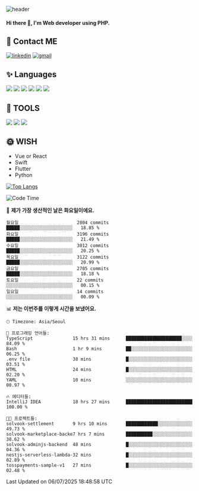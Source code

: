 ![header](https://capsule-render.vercel.app/api?type=waving&color=auto&height=300&section=header&text=Elin&fontSize=90&animation=twinkling)

#### Hi there 👋, I'm <b>Web developer</b> using PHP. ####

<!--
- 🔭 I’m currently working on Uniwill
- 🌱 I’m currently learning Vue or React or Python.
-->

<!---#### I am PHP developer --->

## 💌 Contact ME ###
[<img src='https://img.shields.io/badge/-EunjiKo-%230A66C2?style=flat-square&logo=LinkedIn&logoColor=white' alt='linkedin'>](https://www.linkedin.com/in/https://www.linkedin.com/in/eunji-ko-00a907164//)  [<img src='https://img.shields.io/badge/-einee214%40gmail.com-%23EA4335?style=flat-square&logo=Gmail&logoColor=white' alt='gmail'>](einee214@gmail.com)  


## ✨ Languages
<img src='https://img.shields.io/badge/-PHP-%23777BB4?style=for-the-badge&logo=PHP&logoColor=white'> <img src='https://img.shields.io/badge/-Laravel-%23FF2D20?style=for-the-badge&logo=Laravel&logoColor=white'> <img src='https://img.shields.io/badge/Jquery-%230769AD?style=for-the-badge&logo=Jquery&logoColor=white'> <img src='https://img.shields.io/badge/CSS3-%231572B6?style=for-the-badge&logo=CSS3&logoColor=white'> <img src='https://img.shields.io/badge/Bootstrap-%237952B3?style=for-the-badge&logo=Bootstrap&logoColor=white' > <img src='https://img.shields.io/badge/MySQL-%234479A1?style=for-the-badge&logo=MySQL&logoColor=white' >

## 🌷 TOOLS
<img src='https://img.shields.io/badge/PHPSTORM-%23000000?style=for-the-badge&logo=PhpStorm&logoColor=white' > <img src='https://img.shields.io/badge/GitLab-%23FCA121?style=for-the-badge&logo=GitLab&logoColor=white' > <img src='https://img.shields.io/badge/GitHub-%23181717?style=for-the-badge&logo=GitHub&logoColor=white'>


## 🌞 WISH
- Vue or React
- Swift
- Flutter
- Python


[![Top Langs](https://github-readme-stats.vercel.app/api/top-langs/?username=ein214&layout=compact)](https://github.com/anuraghazra/github-readme-stats)

<!--START_SECTION:waka-->
![Code Time](http://img.shields.io/badge/Code%20Time-4%2C272%20hrs%2052%20mins-blue)

📅 **제가 가장 생산적인 날은 화요일이에요.** 

```text
월요일                      2804 commits        █████░░░░░░░░░░░░░░░░░░░░   18.85 % 
화요일                      3196 commits        █████░░░░░░░░░░░░░░░░░░░░   21.49 % 
수요일                      3012 commits        █████░░░░░░░░░░░░░░░░░░░░   20.25 % 
목요일                      3122 commits        █████░░░░░░░░░░░░░░░░░░░░   20.99 % 
금요일                      2705 commits        █████░░░░░░░░░░░░░░░░░░░░   18.18 % 
토요일                      22 commits          ░░░░░░░░░░░░░░░░░░░░░░░░░   00.15 % 
일요일                      14 commits          ░░░░░░░░░░░░░░░░░░░░░░░░░   00.09 % 
```


📊 **저는 이번주를 이렇게 시간을 보냈어요.** 

```text
🕑︎ Timezone: Asia/Seoul

💬 프로그래밍 언어들: 
TypeScript               15 hrs 31 mins      █████████████████████░░░░   84.09 % 
Bash                     1 hr 9 mins         ██░░░░░░░░░░░░░░░░░░░░░░░   06.25 % 
.env file                38 mins             █░░░░░░░░░░░░░░░░░░░░░░░░   03.51 % 
HTML                     24 mins             █░░░░░░░░░░░░░░░░░░░░░░░░   02.20 % 
YAML                     10 mins             ░░░░░░░░░░░░░░░░░░░░░░░░░   00.97 % 

🔥 에디터들: 
IntelliJ IDEA            18 hrs 27 mins      █████████████████████████   100.00 % 

🐱‍💻 프로젝트들: 
solvook-settlement       9 hrs 10 mins       ████████████░░░░░░░░░░░░░   49.73 % 
solvook-marketplace-backe7 hrs 7 mins        ██████████░░░░░░░░░░░░░░░   38.62 % 
solvook-adminjs-backend  48 mins             █░░░░░░░░░░░░░░░░░░░░░░░░   04.36 % 
nestjs-serverless-lambda-32 mins             █░░░░░░░░░░░░░░░░░░░░░░░░   02.89 % 
tosspayments-sample-v1   27 mins             █░░░░░░░░░░░░░░░░░░░░░░░░   02.48 % 
```


 Last Updated on 06/07/2025 18:48:58 UTC
<!--END_SECTION:waka-->

<!---![GitHub stats](https://github-readme-stats.vercel.app/api?username=ein214&show_icons=true&theme=dracula)  --->




